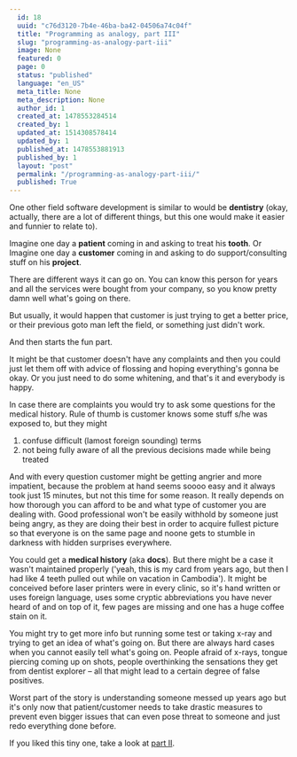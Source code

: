 ```yaml
---
  id: 18
  uuid: "c76d3120-7b4e-46ba-ba42-04506a74c04f"
  title: "Programming as analogy, part III"
  slug: "programming-as-analogy-part-iii"
  image: None
  featured: 0
  page: 0
  status: "published"
  language: "en_US"
  meta_title: None
  meta_description: None
  author_id: 1
  created_at: 1478553284514
  created_by: 1
  updated_at: 1514308578414
  updated_by: 1
  published_at: 1478553881913
  published_by: 1
  layout: "post"
  permalink: "/programming-as-analogy-part-iii/"
  published: True
---
```

One other field software development is similar to would be **dentistry** (okay, actually, there are a lot of different things, but this one would make it easier and funnier to relate to).

Imagine one day a **patient** coming in and asking to treat his **tooth**.
Or
Imagine one day a **customer** coming in and asking to do support/consulting stuff on his **project**.

There are different ways it can go on. You can know this person for years and all the services were bought from your company, so you know pretty damn well what's going on there.

But usually, it would happen that customer is just trying to get a better price, or their previous goto man left the field, or something just didn't work. 

And then starts the fun part.

It might be that customer doesn't have any complaints and then you could just let them off with advice of flossing and hoping everything's gonna be okay. Or you just need to do some whitening, and that's it and everybody is happy.

In case there are complaints you would try to ask some questions for the medical history. Rule of thumb is customer knows some stuff s/he was exposed to, but they might
1) confuse difficult (lamost foreign sounding) terms
2) not being fully aware of all the previous decisions made while being treated

And with every question customer might be getting angrier and more impatient, because the problem at hand seems soooo easy and it always took just 15 minutes, but not this time for some reason. It really depends on how thorough you can afford to be and what type of customer you are dealing with. Good professional won't be easily withhold by someone just being angry, as they are doing their best in order to acquire fullest picture so that everyone is on the same page and noone gets to stumble in darkness with hidden surprises everywhere.

You could get a **medical history** (aka **docs**).
But there might be a case it wasn't maintained properly ('yeah, this is my card from years ago, but then I had like 4 teeth pulled out while on vacation in Cambodia'). It might be conceived before laser printers were in every clinic, so it's hand written or uses foreign language, uses some cryptic abbreviations you have never heard of and on top of it, few pages are missing and one has a huge coffee stain on it.

You might try to get more info but running some test or taking x-ray and trying to get an idea of what's going on. But there are always hard cases when you cannot easily tell what's going on. People afraid of x-rays, tongue piercing coming up on shots, people overthinking the sensations they get from dentist explorer – all that might lead to a certain degree of false positives.

Worst part of the story is understanding someone messed up years ago but it's only now that patient/customer needs to take drastic measures to prevent even bigger issues that can even pose threat to someone and just redo everything done before.

If you liked this tiny one, take a look at [part II](http://sudodoki.name/programming-as-analogy-part-ii/).